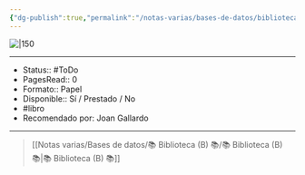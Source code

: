 ```yaml
---
{"dg-publish":true,"permalink":"/notas-varias/bases-de-datos/biblioteca-b/b-todo-lo-bueno-es-libre-y-salvaje/"}
---
```



![|150]()

---

- Status:: #ToDo 
- PagesRead:: 0 
- Formato:: Papel
- Disponible:: Sí / Prestado / No
- #libro 
- Recomendado por: Joan Gallardo

---

> [[Notas varias/Bases de datos/📚 Biblioteca (B) 📚/📚 Biblioteca (B) 📚\|📚 Biblioteca (B) 📚]]